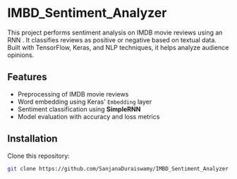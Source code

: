 # IMBD_Sentiment_Analyzer
This project performs sentiment analysis on IMDB movie reviews using an RNN . It classifies reviews as positive or negative based on textual data. Built with TensorFlow, Keras, and NLP techniques, it helps analyze audience opinions.
##  Features  
- Preprocessing of IMDB movie reviews  
- Word embedding using Keras' `Embedding` layer  
- Sentiment classification using **SimpleRNN**  
- Model evaluation with accuracy and loss metrics  

##  Installation  
  Clone this repository:  
   ```bash
   git clone https://github.com/SanjanaDuraiswamy/IMBD_Sentiment_Analyzer.git
